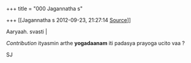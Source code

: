 +++
title = "000 Jagannatha s"

+++
[[Jagannatha s	2012-09-23, 21:27:14 [Source](https://groups.google.com/g/bvparishat/c/zOTzWoOLqos)]]



Aaryaah. svasti \|



*Contribution* ityasmin arthe **yogadaanam** iti padasya prayoga ucito vaa ?



SJ


